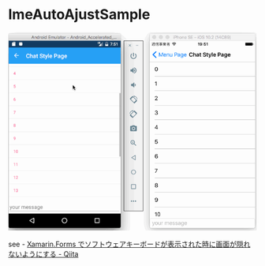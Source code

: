 # ImeAutoAjustSample

![](screenshot01.gif)

see - [Xamarin.Forms でソフトウェアキーボードが表示された時に画面が隠れないようにする - Qiita](http://qiita.com/amay077/items/6fcdec829a96bc604532)
